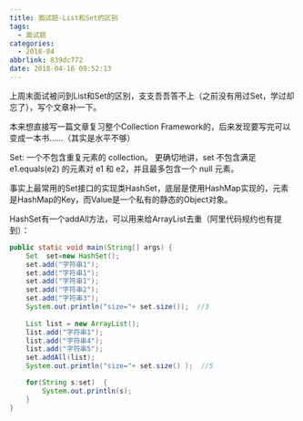```yaml
---
title: 面试题-List和Set的区别
tags:
  - 面试题
categories:
  - 2018-04
abbrlink: 839dc772
date: 2018-04-16 09:52:13
---
```



上周末面试被问到List和Set的区别，支支吾吾答不上（之前没有用过Set，学过却忘了），写个文章补一下。

本来想直接写一篇文章复习整个Collection Framework的，后来发现要写完可以变成一本书……（其实是水平不够）

Set:
一个不包含重复元素的 collection。
更确切地讲，set 不包含满足 e1.equals(e2) 的元素对 e1 和 e2，并且最多包含一个 null 元素。

事实上最常用的Set接口的实现类HashSet，底层是使用HashMap实现的，元素是HashMap的Key，而Value是一个私有的静态的Object对象。

HashSet有一个addAll方法，可以用来给ArrayList去重（阿里代码规约也有提到）：

```java
public static void main(String[] args) {  
    Set  set=new HashSet();  
    set.add("字符串1");  
    set.add("字符串1");  
    set.add("字符串1");  
    set.add("字符串2");      
    set.add("字符串3");  
    System.out.println("size="+ set.size());  //3
  
    List list = new ArrayList();  
    list.add("字符串1");  
    list.add("字符串4");  
    list.add("字符串5");  
    set.addAll(list);
    System.out.println("size="+ set.size() );  //5

    for(String s:set)  {               
        System.out.println(s);              
    }
}  
```